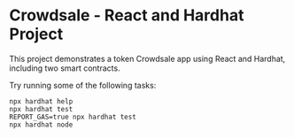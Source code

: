 # Crowdsale - React and Hardhat Project

This project demonstrates a token Crowdsale app using React and Hardhat, including two smart contracts.

Try running some of the following tasks:

```shell
npx hardhat help
npx hardhat test
REPORT_GAS=true npx hardhat test
npx hardhat node
```
